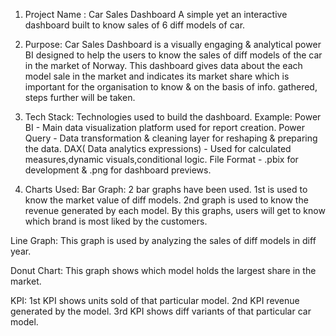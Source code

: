 1. Project Name : Car Sales Dashboard
A simple yet an interactive dashboard built to know sales of 6 diff models of car.

2. Purpose:
Car Sales Dashboard is a visually engaging & analytical power BI designed to help the users to know the sales of diff models of the car in the market of Norway. This dashboard gives data about the each model sale in the market and indicates its market share which is important for the organisation to know & on the basis of info. gathered, steps further will be taken.

3. Tech Stack:
Technologies used to build the dashboard.
Example:
Power BI - Main data visualization platform used for report creation.
Power Query - Data transformation & cleaning layer for reshaping & preparing the data.
DAX( Data analytics expressions) - Used for calculated measures,dynamic visuals,conditional logic.
File Format - .pbix for development & .png for dashboard previews.

4. Charts Used:
Bar Graph:
2 bar graphs have been used. 1st is used to know the market value of diff models. 2nd graph is used to know the revenue generated by each model. By this graphs, users will get to know which brand is most liked by the customers.

Line Graph:
This graph is used by analyzing the sales of diff models in diff year.

Donut Chart:
This graph shows which model holds the largest share in the market.

KPI:
1st KPI shows units sold of that particular model.
2nd KPI revenue generated by the model.
3rd KPI shows diff variants of that particular car model.


